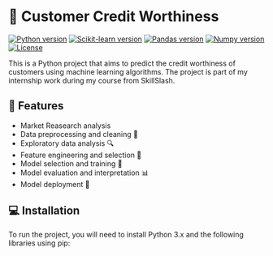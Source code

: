 # 🏦 Customer Credit Worthiness

[![Python version](https://img.shields.io/badge/python-3.x-blue.svg)](https://www.python.org/)
[![Scikit-learn version](https://img.shields.io/badge/scikit--learn-0.24-blue)](https://scikit-learn.org/)
[![Pandas version](https://img.shields.io/badge/pandas-1.2-blue)](https://pandas.pydata.org/)
[![Numpy version](https://img.shields.io/badge/numpy-1.20-blue)](https://numpy.org/)
[![License](https://img.shields.io/github/license/RD191295/Customer-Credit-Wothiness)](https://github.com/RD191295/Customer-Credit-Wothiness/blob/main/LICENSE)

This is a Python project that aims to predict the credit worthiness of customers using machine learning algorithms. The project is part of my internship work during my course from SkillSlash.

## 🚀 Features

- Market Reasearch analysis
- Data preprocessing and cleaning 🧹
- Exploratory data analysis 🔍
- Feature engineering and selection 🔬
- Model selection and training 🤖
- Model evaluation and interpretation 📊
- Model deployment 🚀

## 💻 Installation

To run the project, you will need to install Python 3.x and the following libraries using pip:
